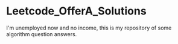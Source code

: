 # Leetcode_OfferA_Solutions
 I'm unemployed now and no income, this is my repository of some algorithm question answers. 
